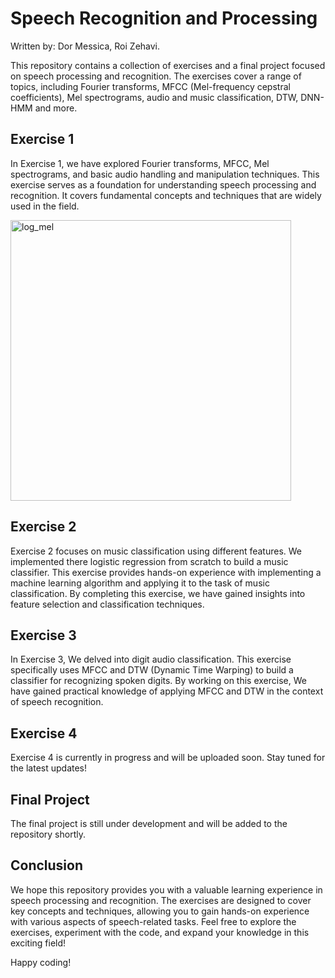 # Speech Recognition and Processing
Written by: Dor Messica, Roi Zehavi.

This repository contains a collection of exercises and a final project focused on speech processing and recognition. The exercises cover a range of topics, including Fourier transforms, MFCC (Mel-frequency cepstral coefficients), Mel spectrograms, audio and music classification, DTW, DNN-HMM and more.

## Exercise 1
In Exercise 1, we have explored Fourier transforms, MFCC, Mel spectrograms, and basic audio handling and manipulation techniques. This exercise serves as a foundation for understanding speech processing and recognition. It covers fundamental concepts and techniques that are widely used in the field.

<img width="449" alt="log_mel" src="https://github.com/Dor890/Speech-Processing/assets/64433958/dcabab37-316f-492f-bfb2-a91dd3de01ac">


## Exercise 2
Exercise 2 focuses on music classification using different features. We implemented there logistic regression from scratch to build a music classifier. This exercise provides hands-on experience with implementing a machine learning algorithm and applying it to the task of music classification. By completing this exercise, we have gained insights into feature selection and classification techniques.


## Exercise 3
In Exercise 3, We delved into digit audio classification. This exercise specifically uses MFCC and DTW (Dynamic Time Warping) to build a classifier for recognizing spoken digits. By working on this exercise, We have gained practical knowledge of applying MFCC and DTW in the context of speech recognition.


## Exercise 4
Exercise 4 is currently in progress and will be uploaded soon. Stay tuned for the latest updates!


## Final Project
The final project is still under development and will be added to the repository shortly.


## Conclusion
We hope this repository provides you with a valuable learning experience in speech processing and recognition. The exercises are designed to cover key concepts and techniques, allowing you to gain hands-on experience with various aspects of speech-related tasks. Feel free to explore the exercises, experiment with the code, and expand your knowledge in this exciting field!

Happy coding!
